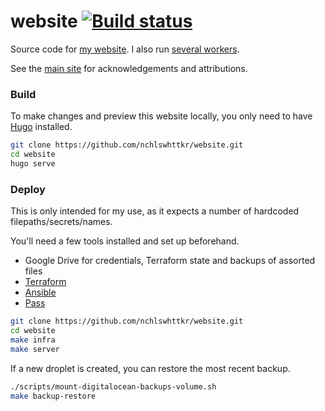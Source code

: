 # website [![Build status](https://badge.buildkite.com/5ec9e994380bc49e3c9bd5e6be0341ca874a272b0e61f900f8.svg?branch=main)](https://buildkite.com/nchlswhttkr/website)

Source code for [my website](https://nicholas.cloud/). I also run [several workers](https://github.com/nchlswhttkr/workers/).

See the [main site](https://nicholas.cloud/site/#acknowledgements) for acknowledgements and attributions.

### Build

To make changes and preview this website locally, you only need to have [Hugo](https://gohugo.io/) installed.

```sh
git clone https://github.com/nchlswhttkr/website.git
cd website
hugo serve
```

### Deploy

This is only intended for my use, as it expects a number of hardcoded filepaths/secrets/names.

You'll need a few tools installed and set up beforehand.

-   Google Drive for credentials, Terraform state and backups of assorted files
-   [Terraform](https://www.terraform.io/downloads.html)
-   [Ansible](https://docs.ansible.com/ansible/latest/installation_guide/index.html)
-   [Pass](https://www.passwordstore.org/)

```sh
git clone https://github.com/nchlswhttkr/website.git
cd website
make infra
make server
```

If a new droplet is created, you can restore the most recent backup.

```sh
./scripts/mount-digitalocean-backups-volume.sh
make backup-restore
```

